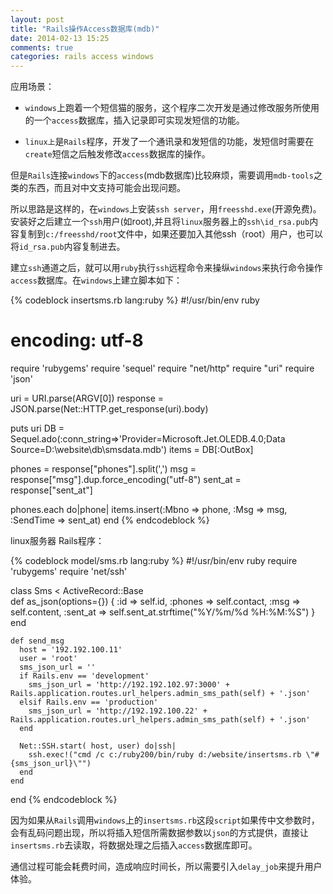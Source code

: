 ```yaml
---
layout: post
title: "Rails操作Access数据库(mdb)"
date: 2014-02-13 15:25
comments: true
categories: rails access windows
---
```

应用场景：

* `windows`上跑着一个短信猫的服务，这个程序二次开发是通过修改服务所使用的一个`access`数据库，插入记录即可实现发短信的功能。

* `linux上`是`Rails`程序，开发了一个通讯录和发短信的功能，发短信时需要在`create`短信之后触发修改`access`数据库的操作。

但是`Rails`连接`windows`下的`access`(mdb数据库)比较麻烦，需要调用`mdb-tools`之类的东西，而且对中文支持可能会出现问题。

所以思路是这样的，在`windows`上安装`ssh server`，用`freesshd.exe`(开源免费)。安装好之后建立一个`ssh`用户(如root),并且将`linux`服务器上的`ssh\id_rsa.pub`内容复制到`c:/freesshd/root`文件中，如果还要加入其他ssh（root）用户，也可以将`id_rsa.pub`内容复制进去。

建立`ssh`通道之后，就可以用`ruby`执行`ssh`远程命令来操纵`windows`来执行命令操作`access`数据库。在`windows`上建立脚本如下：



{% codeblock insertsms.rb lang:ruby %}
  #!/usr/bin/env ruby
  # encoding: utf-8
  require 'rubygems'
  require 'sequel'
  require "net/http"
  require "uri"
  require 'json'
  
  uri = URI.parse(ARGV[0])
  response = JSON.parse(Net::HTTP.get_response(uri).body)
  
  puts uri
  DB = Sequel.ado(:conn_string=>'Provider=Microsoft.Jet.OLEDB.4.0;Data Source=D:\website\db\smsdata.mdb')
  items = DB[:OutBox] 
  
  phones = response["phones"].split(',')
  msg = response["msg"].dup.force_encoding("utf-8")
  sent_at = response["sent_at"]
  
  phones.each do|phone|
    items.insert(:Mbno => phone, :Msg => msg, :SendTime => sent_at)
  end
{% endcodeblock %}

linux服务器 Rails程序：

{% codeblock model/sms.rb lang:ruby %}
  #!/usr/bin/env ruby
  require 'rubygems'
  require 'net/ssh'
  
  class Sms < ActiveRecord::Base  
    def as_json(options={})
      { :id => self.id, :phones => self.contact, :msg => self.content, :sent_at => self.sent_at.strftime("%Y/%m/%d %H:%M:%S") }
    end
  
    def send_msg
      host = '192.192.100.11'
      user = 'root'
      sms_json_url = ''
      if Rails.env == 'development'
        sms_json_url = 'http://192.192.102.97:3000' + Rails.application.routes.url_helpers.admin_sms_path(self) + '.json'
      elsif Rails.env == 'production'
        sms_json_url = 'http://192.192.100.22' + Rails.application.routes.url_helpers.admin_sms_path(self) + '.json'
      end
  
      Net::SSH.start( host, user) do|ssh|
        ssh.exec!("cmd /c c:/ruby200/bin/ruby d:/website/insertsms.rb \"#{sms_json_url}\"")
      end
    end
  end
{% endcodeblock %}

因为如果从`Rails`调用`windows`上的`insertsms.rb`这段`script`如果传中文参数时，会有乱码问题出现，所以将插入短信所需数据参数以`json`的方式提供，直接让`insertsms.rb`去读取，将数据处理之后插入`access`数据库即可。

通信过程可能会耗费时间，造成响应时间长，所以需要引入`delay_job`来提升用户体验。